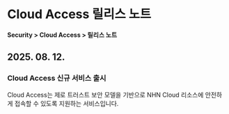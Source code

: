 # Cloud Access 릴리스 노트

**Security > Cloud Access > 릴리스 노트**

## 2025. 08. 12.

### Cloud Access 신규 서비스 출시

Cloud Access는 제로 트러스트 보안 모델을 기반으로 NHN Cloud 리소스에 안전하게 접속할 수 있도록 지원하는 서비스입니다.